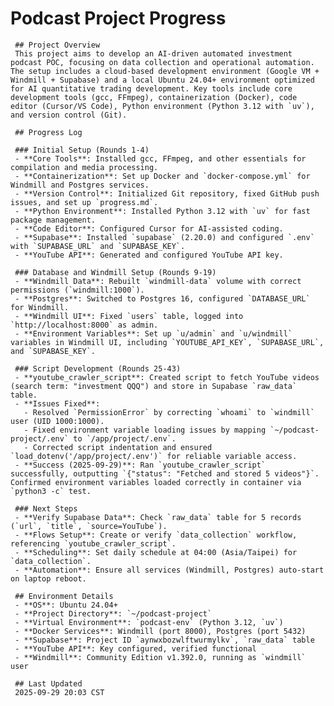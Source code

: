 # Podcast Project Progress

     ## Project Overview
     This project aims to develop an AI-driven automated investment podcast POC, focusing on data collection and operational automation. The setup includes a cloud-based development environment (Google VM + Windmill + Supabase) and a local Ubuntu 24.04+ environment optimized for AI quantitative trading development. Key tools include core development tools (gcc, FFmpeg), containerization (Docker), code editor (Cursor/VS Code), Python environment (Python 3.12 with `uv`), and version control (Git).

     ## Progress Log

     ### Initial Setup (Rounds 1-4)
     - **Core Tools**: Installed gcc, FFmpeg, and other essentials for compilation and media processing.
     - **Containerization**: Set up Docker and `docker-compose.yml` for Windmill and Postgres services.
     - **Version Control**: Initialized Git repository, fixed GitHub push issues, and set up `progress.md`.
     - **Python Environment**: Installed Python 3.12 with `uv` for fast package management.
     - **Code Editor**: Configured Cursor for AI-assisted coding.
     - **Supabase**: Installed `supabase` (2.20.0) and configured `.env` with `SUPABASE_URL` and `SUPABASE_KEY`.
     - **YouTube API**: Generated and configured YouTube API key.

     ### Database and Windmill Setup (Rounds 9-19)
     - **Windmill Data**: Rebuilt `windmill-data` volume with correct permissions (`windmill:1000`).
     - **Postgres**: Switched to Postgres 16, configured `DATABASE_URL` for Windmill.
     - **Windmill UI**: Fixed `users` table, logged into `http://localhost:8000` as admin.
     - **Environment Variables**: Set up `u/admin` and `u/windmill` variables in Windmill UI, including `YOUTUBE_API_KEY`, `SUPABASE_URL`, and `SUPABASE_KEY`.

     ### Script Development (Rounds 25-43)
     - **youtube_crawler_script**: Created script to fetch YouTube videos (search term: "investment QQQ") and store in Supabase `raw_data` table.
     - **Issues Fixed**:
       - Resolved `PermissionError` by correcting `whoami` to `windmill` user (UID 1000:1000).
       - Fixed environment variable loading issues by mapping `~/podcast-project/.env` to `/app/project/.env`.
       - Corrected script indentation and ensured `load_dotenv('/app/project/.env')` for reliable variable access.
     - **Success (2025-09-29)**: Ran `youtube_crawler_script` successfully, outputting `{"status": "Fetched and stored 5 videos"}`. Confirmed environment variables loaded correctly in container via `python3 -c` test.

     ### Next Steps
     - **Verify Supabase Data**: Check `raw_data` table for 5 records (`url`, `title`, `source=YouTube`).
     - **Flows Setup**: Create or verify `data_collection` workflow, referencing `youtube_crawler_script`.
     - **Scheduling**: Set daily schedule at 04:00 (Asia/Taipei) for `data_collection`.
     - **Automation**: Ensure all services (Windmill, Postgres) auto-start on laptop reboot.

     ## Environment Details
     - **OS**: Ubuntu 24.04+
     - **Project Directory**: `~/podcast-project`
     - **Virtual Environment**: `podcast-env` (Python 3.12, `uv`)
     - **Docker Services**: Windmill (port 8000), Postgres (port 5432)
     - **Supabase**: Project ID `aynwxbozwlftwurmylkv`, `raw_data` table
     - **YouTube API**: Key configured, verified functional
     - **Windmill**: Community Edition v1.392.0, running as `windmill` user

     ## Last Updated
     2025-09-29 20:03 CST